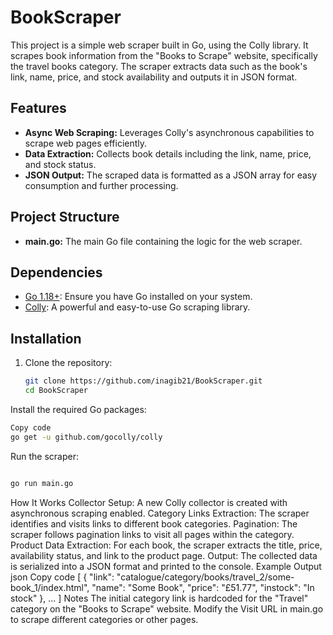 # BookScraper

This project is a simple web scraper built in Go, using the Colly library. It scrapes book information from the "Books to Scrape" website, specifically the travel books category. The scraper extracts data such as the book's link, name, price, and stock availability and outputs it in JSON format.

## Features

- **Async Web Scraping:** Leverages Colly's asynchronous capabilities to scrape web pages efficiently.
- **Data Extraction:** Collects book details including the link, name, price, and stock status.
- **JSON Output:** The scraped data is formatted as a JSON array for easy consumption and further processing.

## Project Structure

- **main.go:** The main Go file containing the logic for the web scraper.

## Dependencies

- [Go 1.18+](https://golang.org/dl/): Ensure you have Go installed on your system.
- [Colly](http://go-colly.org/): A powerful and easy-to-use Go scraping library.

## Installation

1. Clone the repository:
   ```bash
   git clone https://github.com/inagib21/BookScraper.git
   cd BookScraper
Install the required Go packages:

```bash
Copy code
go get -u github.com/gocolly/colly

```
Run the scraper:
```bash

go run main.go
```
How It Works
Collector Setup: A new Colly collector is created with asynchronous scraping enabled.
Category Links Extraction: The scraper identifies and visits links to different book categories.
Pagination: The scraper follows pagination links to visit all pages within the category.
Product Data Extraction: For each book, the scraper extracts the title, price, availability status, and link to the product page.
Output: The collected data is serialized into a JSON format and printed to the console.
Example Output
json
Copy code
[
 {
  "link": "catalogue/category/books/travel_2/some-book_1/index.html",
  "name": "Some Book",
  "price": "£51.77",
  "instock": "In stock"
 },
 ...
]
Notes
The initial category link is hardcoded for the "Travel" category on the "Books to Scrape" website.
Modify the Visit URL in main.go to scrape different categories or other pages.
